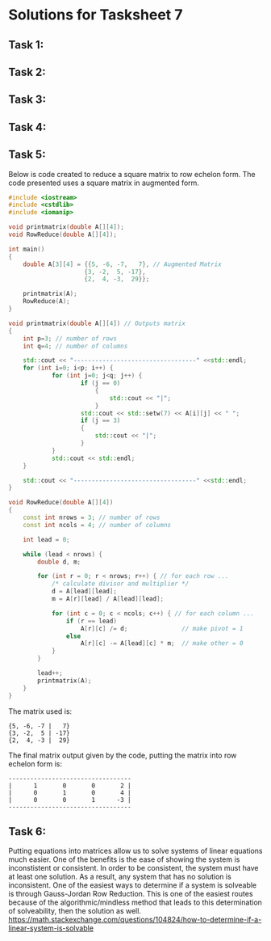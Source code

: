# Solutions for Tasksheet 7

## Task 1:


## Task 2:


## Task 3:


## Task 4:


## Task 5:

Below is code created to reduce a square matrix to row echelon form. The code presented uses a square matrix in augmented form.

```C++
#include <iostream>
#include <cstdlib>
#include <iomanip>

void printmatrix(double A[][4]);
void RowReduce(double A[][4]);

int main()
{
    double A[3][4] = {{5, -6, -7,   7}, // Augmented Matrix
                     {3, -2,  5, -17},
                     {2,  4, -3,  29}};

    printmatrix(A);
    RowReduce(A);
}

void printmatrix(double A[][4]) // Outputs matrix
{
    int p=3; // number of rows
    int q=4; // number of columns

    std::cout << "----------------------------------" <<std::endl;
    for (int i=0; i<p; i++) {
            for (int j=0; j<q; j++) {
                    if (j == 0)
                        {
                            std::cout << "|";
                        }
                    std::cout << std::setw(7) << A[i][j] << " ";
                    if (j == 3)
                    {
                        std::cout << "|";
                    }
            }
            std::cout << std::endl;
    }

    std::cout << "----------------------------------" <<std::endl;
}

void RowReduce(double A[][4])
{
    const int nrows = 3; // number of rows
    const int ncols = 4; // number of columns

    int lead = 0; 

    while (lead < nrows) {
        double d, m;

        for (int r = 0; r < nrows; r++) { // for each row ...
            /* calculate divisor and multiplier */
            d = A[lead][lead];
            m = A[r][lead] / A[lead][lead];

            for (int c = 0; c < ncols; c++) { // for each column ...
                if (r == lead)
                    A[r][c] /= d;               // make pivot = 1
                else
                    A[r][c] -= A[lead][c] * m;  // make other = 0
            }
        }

        lead++;
        printmatrix(A);
    }
}
```

The matrix used is:
```
{5, -6, -7 |   7}
{3, -2,  5 | -17}
{2,  4, -3 |  29}
```

The final matrix output given by the code, putting the matrix into row echelon form is:

```
----------------------------------
|      1       0       0       2 |
|      0       1       0       4 |
|      0       0       1      -3 |
----------------------------------
```

## Task 6:

Putting equations into matrices allow us to solve systems of linear equations much easier. One of the benefits is the ease of showing the system is inconstistent or consistent. In order to be consistent, the system must have at least one solution. As a result, any system that has no solution is inconsistent. One of the easiest ways to determine if a system is solveable is through Gauss-Jordan Row Reduction. This is one of the easiest routes because of the algorithmic/mindless method that leads to this determination of solveability, then the solution as well.
https://math.stackexchange.com/questions/104824/how-to-determine-if-a-linear-system-is-solvable
